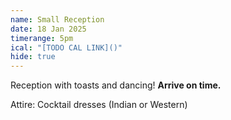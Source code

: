 ```yaml
---
name: Small Reception
date: 18 Jan 2025
timerange: 5pm
ical: "[TODO CAL LINK]()"
hide: true
---
```

Reception with toasts and dancing! **Arrive on time.**

Attire: Cocktail dresses (Indian or Western)
